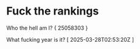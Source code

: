 # Fuck the rankings

Who the hell am I?
{ 25058303 }

What fucking year is it?
[ 2025-03-28T02:53:20Z ]
